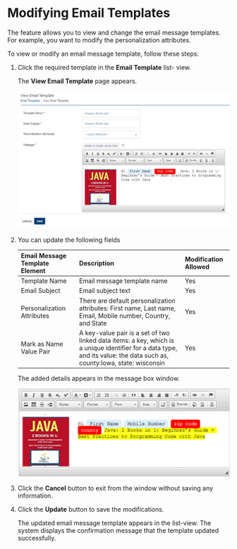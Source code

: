                             


Modifying Email Templates
=========================

The feature allows you to view and change the email message templates. For example, you want to modify the personalization attributes.

To view or modify an email message template, follow these steps:

1.  Click the required template in the **Email Template** list- view.
    
    The **View Email Template** page appears.
    
    ![](../Resources/Images/Settings/Templates/emiltemplate/modifyemailtemp_578x376.png)
    
2.  You can update the following fields
    
    | Email Message Template Element | Description | Modification Allowed |
    | --- | --- | --- |
    | Template Name | Email message template name | Yes |
    | Email Subject | Email subject text | Yes |
    | Personalization Attributes | There are default personalization attributes: First name, Last name, Email, Mobile number, Country, and State | Yes |
    | Mark as Name Value Pair | A key-value pair is a set of two linked data items: a key, which is a unique identifier for a data type, and its value: the data such as, county:Iowa, state: wisconsin | Yes |
    
    The added details appears in the message box window.
    
    ![](../Resources/Images/Settings/Templates/emiltemplate/modifyemailtemp2_549x230.png)
    
3.  Click the **Cancel** button to exit from the window without saving any information.
4.  Click the **Update** button to save the modifications.
    
    The updated email message template appears in the list-view. The system displays the confirmation message that the template updated successfully.
